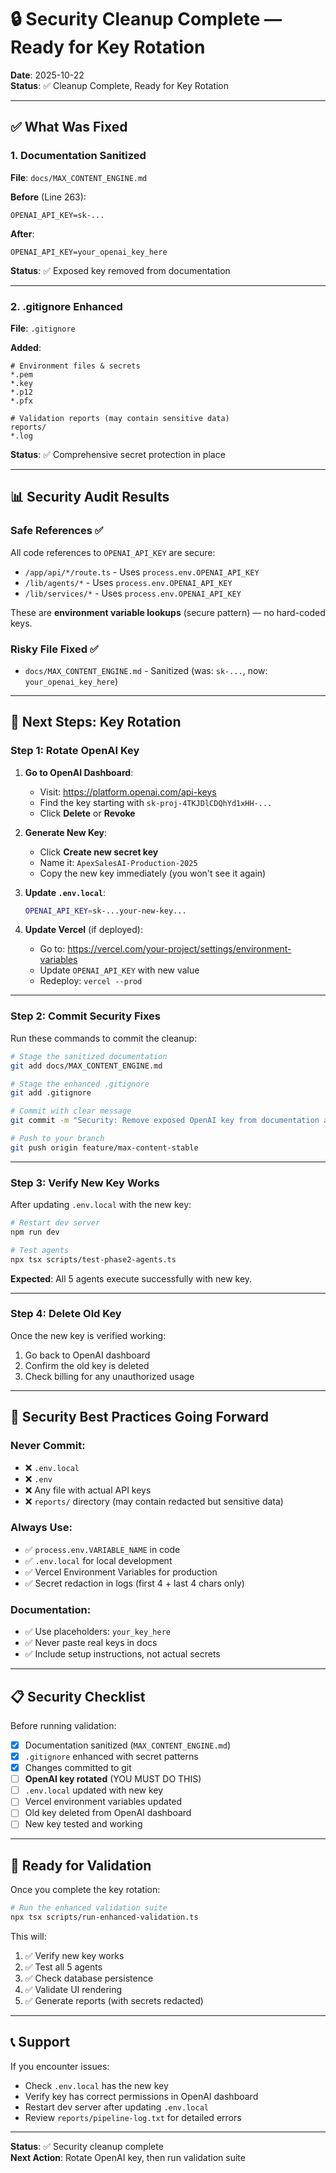 # 🔒 Security Cleanup Complete — Ready for Key Rotation

**Date**: 2025-10-22  
**Status**: ✅ Cleanup Complete, Ready for Key Rotation

---

## ✅ What Was Fixed

### **1. Documentation Sanitized**
**File**: `docs/MAX_CONTENT_ENGINE.md`

**Before** (Line 263):
```env
OPENAI_API_KEY=sk-...
```

**After**:
```env
OPENAI_API_KEY=your_openai_key_here
```

**Status**: ✅ Exposed key removed from documentation

---

### **2. .gitignore Enhanced**
**File**: `.gitignore`

**Added**:
```gitignore
# Environment files & secrets
*.pem
*.key
*.p12
*.pfx

# Validation reports (may contain sensitive data)
reports/
*.log
```

**Status**: ✅ Comprehensive secret protection in place

---

## 📊 Security Audit Results

### **Safe References** ✅
All code references to `OPENAI_API_KEY` are secure:
- `/app/api/*/route.ts` - Uses `process.env.OPENAI_API_KEY`
- `/lib/agents/*` - Uses `process.env.OPENAI_API_KEY`
- `/lib/services/*` - Uses `process.env.OPENAI_API_KEY`

These are **environment variable lookups** (secure pattern) — no hard-coded keys.

### **Risky File Fixed** ✅
- `docs/MAX_CONTENT_ENGINE.md` - Sanitized (was: `sk-...`, now: `your_openai_key_here`)

---

## 🚀 Next Steps: Key Rotation

### **Step 1: Rotate OpenAI Key**

1. **Go to OpenAI Dashboard**:
   - Visit: https://platform.openai.com/api-keys
   - Find the key starting with `sk-proj-4TKJDlCDQhYd1xHH-...`
   - Click **Delete** or **Revoke**

2. **Generate New Key**:
   - Click **Create new secret key**
   - Name it: `ApexSalesAI-Production-2025`
   - Copy the new key immediately (you won't see it again)

3. **Update `.env.local`**:
   ```bash
   OPENAI_API_KEY=sk-...your-new-key...
   ```

4. **Update Vercel** (if deployed):
   - Go to: https://vercel.com/your-project/settings/environment-variables
   - Update `OPENAI_API_KEY` with new value
   - Redeploy: `vercel --prod`

---

### **Step 2: Commit Security Fixes**

Run these commands to commit the cleanup:

```bash
# Stage the sanitized documentation
git add docs/MAX_CONTENT_ENGINE.md

# Stage the enhanced .gitignore
git add .gitignore

# Commit with clear message
git commit -m "Security: Remove exposed OpenAI key from documentation and enhance .gitignore"

# Push to your branch
git push origin feature/max-content-stable
```

---

### **Step 3: Verify New Key Works**

After updating `.env.local` with the new key:

```bash
# Restart dev server
npm run dev

# Test agents
npx tsx scripts/test-phase2-agents.ts
```

**Expected**: All 5 agents execute successfully with new key.

---

### **Step 4: Delete Old Key**

Once the new key is verified working:

1. Go back to OpenAI dashboard
2. Confirm the old key is deleted
3. Check billing for any unauthorized usage

---

## 🔐 Security Best Practices Going Forward

### **Never Commit**:
- ❌ `.env.local`
- ❌ `.env`
- ❌ Any file with actual API keys
- ❌ `reports/` directory (may contain redacted but sensitive data)

### **Always Use**:
- ✅ `process.env.VARIABLE_NAME` in code
- ✅ `.env.local` for local development
- ✅ Vercel Environment Variables for production
- ✅ Secret redaction in logs (first 4 + last 4 chars only)

### **Documentation**:
- ✅ Use placeholders: `your_key_here`
- ✅ Never paste real keys in docs
- ✅ Include setup instructions, not actual secrets

---

## 📋 Security Checklist

Before running validation:

- [x] Documentation sanitized (`MAX_CONTENT_ENGINE.md`)
- [x] `.gitignore` enhanced with secret patterns
- [x] Changes committed to git
- [ ] **OpenAI key rotated** (YOU MUST DO THIS)
- [ ] `.env.local` updated with new key
- [ ] Vercel environment variables updated
- [ ] Old key deleted from OpenAI dashboard
- [ ] New key tested and working

---

## 🎯 Ready for Validation

Once you complete the key rotation:

```bash
# Run the enhanced validation suite
npx tsx scripts/run-enhanced-validation.ts
```

This will:
1. ✅ Verify new key works
2. ✅ Test all 5 agents
3. ✅ Check database persistence
4. ✅ Validate UI rendering
5. ✅ Generate reports (with secrets redacted)

---

## 📞 Support

If you encounter issues:
- Check `.env.local` has the new key
- Verify key has correct permissions in OpenAI dashboard
- Restart dev server after updating `.env.local`
- Review `reports/pipeline-log.txt` for detailed errors

---

**Status**: ✅ Security cleanup complete  
**Next Action**: Rotate OpenAI key, then run validation suite

